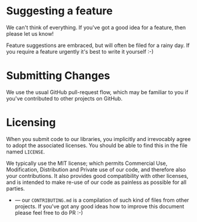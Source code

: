# Suggesting a feature

We can't think of everything. If you've got a good idea for a feature, then please let us know! 

Feature suggestions are embraced, but will often be filed for a rainy day. If you require a feature urgently it's best to write it yourself :-)


# Submitting Changes

We use the usual GitHub pull-request flow, which may be familiar to you if you've contributed to other projects on GitHub.


# Licensing

When you submit code to our libraries, you implicitly and irrevocably agree to adopt the associated licenses. You should be able to find this in the file named `LICENSE`.

We typically use the MIT license; which permits Commercial Use, Modification, Distribution and Private use of our code, and therefore also your contributions. It also provides good compatibility with other licenses, and is intended to make re-use of our code as painless as possible for all parties.

* — our `CONTRIBUTING.md` is a compilation of such kind of files from other projects. If you've got any good ideas how to improve this document please feel free to do PR :-)
